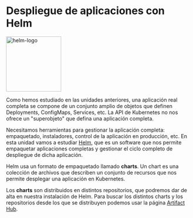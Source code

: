 # Despliegue de aplicaciones con Helm

<img src="https://github.com/iesgn/curso_kubernetes_cep/raw/main/modulo10/img/helm.svg" alt="helm-logo" width="150"/>  

Como hemos estudiado en las unidades anteriores, una aplicación real completa se compone de un conjunto amplio de objetos que definen Deployments, ConfigMaps, Services, etc. La API de Kubernetes no nos ofrece un "superobjeto" que defina una aplicación completa.

Necesitamos herramientas para gestionar la aplicación completa: empaquetado, instaladores, control de la aplicación en producción, etc. En esta unidad vamos a estudiar [Helm](https://helm.sh/), que es un software que nos permite empaquetar aplicaciones completas y gestionar el ciclo completo de despliegue de dicha aplicación.

Helm usa un formato de empaquetado llamado **charts**. Un chart es una colección de archivos que describen un conjunto de recursos que nos permite desplegar una aplicación en Kubernetes.

Los **charts** son distribuidos en distintos repositorios, que podremos dar de alta en nuestra instalación de Helm. Para buscar los distintos charts y los repositorios desde los que se distribuyen podemos usar la página [Artifact Hub](https://artifacthub.io/).
